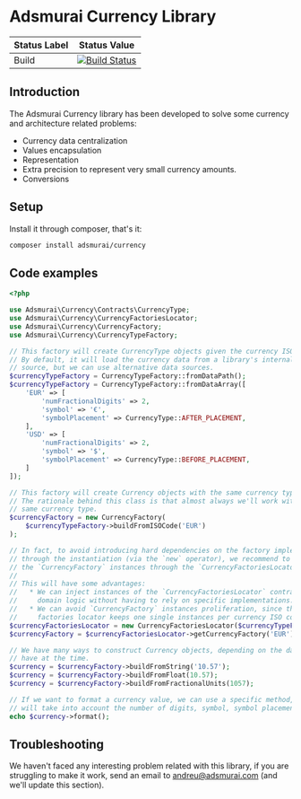 # Adsmurai Currency Library

Status Label  | Status Value
--------------|-------------
Build | [![Build Status](https://travis-ci.org/Adsmurai/Currency.svg?branch=master)](https://travis-ci.org/Adsmurai/Currency)

## Introduction

The Adsmurai Currency library has been developed to solve some currency and
architecture related problems:

  * Currency data centralization
  * Values encapsulation
  * Representation
  * Extra precision to represent very small currency amounts.
  * Conversions

## Setup

Install it through composer, that's it:
```bash
composer install adsmurai/currency
```

## Code examples

```php
<?php

use Adsmurai\Currency\Contracts\CurrencyType;
use Adsmurai\Currency\CurrencyFactoriesLocator;
use Adsmurai\Currency\CurrencyFactory;
use Adsmurai\Currency\CurrencyTypeFactory;

// This factory will create CurrencyType objects given the currency ISO code.
// By default, it will load the currency data from a library's internal data
// source, but we can use alternative data sources.
$currencyTypeFactory = CurrencyTypeFactory::fromDataPath();
$currencyTypeFactory = CurrencyTypeFactory::fromDataArray([
    'EUR' => [
        'numFractionalDigits' => 2,
        'symbol' => '€',
        'symbolPlacement' => CurrencyType::AFTER_PLACEMENT,
    ],
    'USD' => [
        'numFractionalDigits' => 2,
        'symbol' => '$',
        'symbolPlacement' => CurrencyType::BEFORE_PLACEMENT,
    ]
]);

// This factory will create Currency objects with the same currency type.
// The rationale behind this class is that almost always we'll work with the
// same currency type.
$currencyFactory = new CurrencyFactory(
    $currencyTypeFactory->buildFromISOCode('EUR')
);

// In fact, to avoid introducing hard dependencies on the factory implementation
// through the instantiation (via the `new` operator), we recommend to obtain
// the `CurrencyFactory` instances through the `CurrencyFactoriesLocator`.
//
// This will have some advantages:
//   * We can inject instances of the `CurrencyFactoriesLocator` contract in our
//     domain logic without having to rely on specific implementations.
//   * We can avoid `CurrencyFactory` instances proliferation, since this
//     factories locator keeps one single instances per currency ISO code.
$currencyFactoriesLocator = new CurrencyFactoriesLocator($currencyTypeFactory);
$currencyFactory = $currencyFactoriesLocator->getCurrencyFactory('EUR');

// We have many ways to construct Currency objects, depending on the data we
// have at the time.
$currency = $currencyFactory->buildFromString('10.57');
$currency = $currencyFactory->buildFromFloat(10.57);
$currency = $currencyFactory->buildFromFractionalUnits(1057);

// If we want to format a currency value, we can use a specific method, that
// will take into account the number of digits, symbol, symbol placement...
echo $currency->format();


```

## Troubleshooting

We haven't faced any interesting problem related with this library, if you are
struggling to make it work, send an email to andreu@adsmurai.com (and we'll update
this section).
